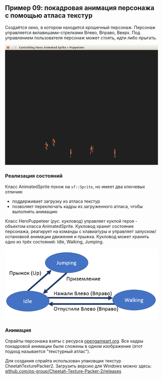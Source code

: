 ## Пример 09: покадровая анимация персонажа с помощью атласа текстур

Создаётся окно, в котором находится крошечный персонаж. Персонаж управляется вклавишами-стрелками Влево, Вправо, Вверх. Под управлением пользователя персонаж может стоять, идти либо прыгать.

![Скриншот](screenshot.png)

### Реализация состояний

Класс AnimatedSprite похож на `sf::Sprite`, но имеет два ключевых отличия:

- поддерживает загрузку из атласа текстур
- позволяет переключать кадры из загруженного атласа, чтобы выполнять анимацию

Класс HeroPuppeteer (*рус.* кукловод) управляет куклой героя - объектом класса AnimatedSprite. Кукловод хранит состояние персонажа, реагирует на команды с клавиатуры и управляет запуском/остановкой анимации движения и прыжка. Кукловод может хранить одно из трёх состояний: Idle, Walking, Jumping.

![Диаграмма](hero_states.png)

### Анимация

Спрайты персонажа взяты с ресурса [opengameart.org](https://opengameart.org/content/mv-platformer-male-32x64). Все кадры покадровой анимации были сложены в одном изображение (этот подход называется "текстурный атлас").

Для создания спрайта использован упаковщик текстур CheetahTexturePacker2. Загрузить версию для Windows можно здесь: [github.com/ps-group/Cheetah-Texture-Packer-2/releases](https://github.com/ps-group/Cheetah-Texture-Packer-2/releases)
